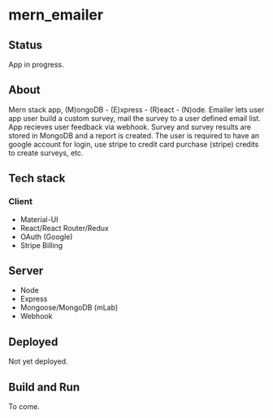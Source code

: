 # mern_emailer

## Status
App in progress.  

## About
Mern stack app, (M)ongoDB - (E)xpress - (R)eact - (N)ode.  Emailer lets user app user build a custom survey,
mail the survey to a user defined email list.  App recieves user feedback via webhook.  Survey and survey results are stored in MongoDB and a report is created.
The user is required to have an google account for login, use stripe to credit card purchase (stripe) credits to create surveys, etc.

## Tech stack
### Client
- Material-UI
- React/React Router/Redux
- OAuth (Google)
- Stripe Billing

## Server
- Node
- Express
- Mongoose/MongoDB (mLab)
- Webhook


## Deployed
Not yet deployed.

## Build and Run
To come.

